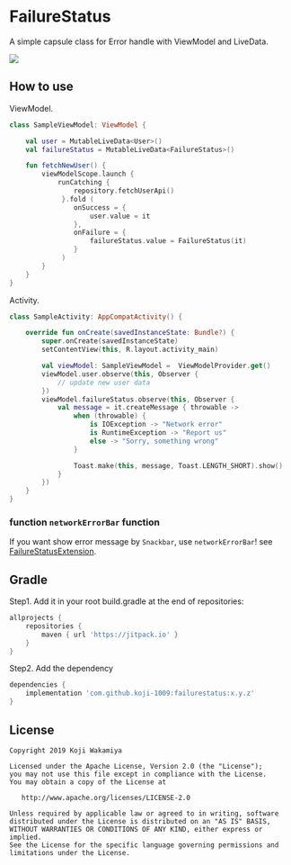 # FailureStatus

A simple capsule class for Error handle with ViewModel and LiveData.

[![](https://jitpack.io/v/koji-1009/failurestatus.svg)](https://jitpack.io/#koji-1009/failurestatus)

## How to use

ViewModel.

```kotlin
class SampleViewModel: ViewModel {

    val user = MutableLiveData<User>()
    val failureStatus = MutableLiveData<FailureStatus>()

    fun fetchNewUser() {
        viewModelScope.launch {
            runCatching { 
                repository.fetchUserApi()
             }.fold (
                onSuccess = {
                    user.value = it
                },
                onFailure = {
                    failureStatus.value = FailureStatus(it)
                }
             )
        }
    }
}
```

Activity.

```kotlin
class SampleActivity: AppCompatActivity() {

    override fun onCreate(savedInstanceState: Bundle?) {
        super.onCreate(savedInstanceState)
        setContentView(this, R.layout.activity_main)

        val viewModel: SampleViewModel =  ViewModelProvider.get()
        viewModel.user.observe(this, Observer {
            // update new user data
        })
        viewModel.failureStatus.observe(this, Observer {
            val message = it.createMessage { throwable ->
                when (throwable) {
                    is IOException -> "Network error"
                    is RuntimeException -> "Report us"
                    else -> "Sorry, something wrong"
                }

                Toast.make(this, message, Toast.LENGTH_SHORT).show()
            }
        })
    }
}
```

### function `networkErrorBar` function

If you want show error message by `Snackbar`, use `networkErrorBar`!
see [FailureStatusExtension](https://github.com/koji-1009/FailureStatus/blob/master/failurestatus/src/main/java/com/app/dr1009/failurestatus/FailureStatusExtension.kt).

## Gradle

Step1. Add it in your root build.gradle at the end of repositories:

```groovy
allprojects {
    repositories {
        maven { url 'https://jitpack.io' }
    }
}
```

Step2. Add the dependency

```groovy
dependencies {
    implementation 'com.github.koji-1009:failurestatus:x.y.z'
}
```

## License

```
Copyright 2019 Koji Wakamiya

Licensed under the Apache License, Version 2.0 (the "License");
you may not use this file except in compliance with the License.
You may obtain a copy of the License at

   http://www.apache.org/licenses/LICENSE-2.0

Unless required by applicable law or agreed to in writing, software
distributed under the License is distributed on an "AS IS" BASIS,
WITHOUT WARRANTIES OR CONDITIONS OF ANY KIND, either express or implied.
See the License for the specific language governing permissions and
limitations under the License.
```
